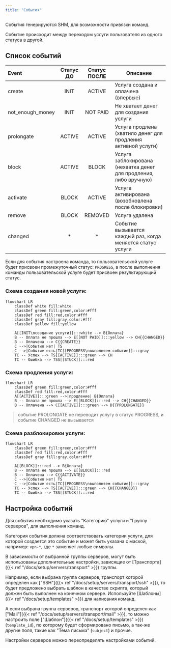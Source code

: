 ```yaml
---
title: "События"
---
```


События генерируются SHM, для возможности привязки команд.

Событие происходит между переходом услуги пользователя из одного статуса в другой.

## Список cобытий

| Event             | Статус ДО | Статус ПОСЛЕ |  Описание                                                         |
|:------------------|:---------:|:------------:|-------------------------------------------------------------------|
| create            | INIT      | ACTIVE       | Услуга создана и оплачена (впервые)                               |
| not_enough_money  | INIT      | NOT PAID     | Не хватает денег для создания услуги                              |
| prolongate        | ACTIVE    | ACTIVE       | Услуга продлена (хватило денег для продления активной услуги)     |
| block             | ACTIVE    | BLOCK        | Услуга заблокирована (нехватка денег для продления, либо вручную) |
| activate          | BLOCK     | ACTIVE       | Услуга активирована (возобновлена после блокировки)               |
| remove            | BLOCK     | REMOVED      | Услуга удалена                                                    |
| changed           | *         | *            | Событие вызывается каждый раз, когда меняется статус услуги       |

Если для события настроена команда, то пользовательской услуге будет присвоен промежуточный статус: `PROGRESS`,
а после выполнения команды пользовательской услуге будет присвоен результирующий статус.

### Схема создания новой услуги:

```mermaid
flowchart LR
    classDef white fill:white
    classDef green fill:green,color:#fff
    classDef red fill:red,color:#fff
    classDef gray fill:gray,color:#fff
    classDef yellow fill:yellow

    A[[INIT\nсоздание услуги]]:::white --> B{Оплата}
    B -- Оплата не прошла --> E[[NOT PAID]]:::yellow --> CH{{CHANGED}}
    B -- Оплачена --> C{{CREATE}}
    C -->|События нет| TS
    C -->|Событие есть|TC[[PROGRESS\nвыполняем событие]]:::gray
    TC -- Успех --> TS[[ACTIVE]]:::green --> CH
    TC -- Ошибка --> TSS[[STUCK]]:::red
```

### Схема продления услуги:

```mermaid
flowchart LR
    classDef green fill:green,color:#fff
    classDef red fill:red,color:#fff
    A[[ACTIVE]]:::green -->|продление| B{Оплата}
    B -- Оплата не прошла --> E[[BLOCK]]:::red --> CH{{CHANGED}}
    B -- Оплачена --> C[[ACTIVE]]:::green --> D{{PROLONGATE}}
```
> событие PROLONGATE не переводит услугу в статус PROGRESS, и событие CHANGED не вызывается

### Схема разблокировки услуги:
```mermaid
flowchart LR
    classDef green fill:green,color:#fff
    classDef red fill:red,color:#fff
    classDef gray fill:gray,color:#fff

    A[[BLOCK]]:::red --> B{Оплата}
    B -- Оплата не прошла --> E[[BLOCK]]:::red
    B -- Оплачена --> C{{ACTIVATE}}
    C -->|События нет| TS
    C -->|Событие есть|TC[[PROGRESS\nвыполняем событие]]:::gray
    TC -- Успех --> TS[[ACTIVE]]:::green --> CH{{CHANGED}}
    TC -- Ошибка --> TSS[[STUCK]]:::red
```

## Настройка событий

Для события необходимо указать "Категорию" услуги и "Группу серверов", для выполнения команд.

Категория события должна соответствовать категории услуги, для которой создается это событие и может быть указана с маской,
например: `vpn-*`, где `*` заменяет любые символы.

В зависимости от выбранной группы серверов, могут быть использованы дополнительные настройки, зависящие от [Транспорта]({{< ref "/docs/setup/servers/transport" >}}) группы.

Например, если выбрана группа серверов, транспорт которой определен как ["SSH"]({{< ref "/docs/setup/servers/transport/ssh" >}}), то будет предложено выбрать шаблон в качестве скрипта, который должен быть выполнен на конечном сервере.
Используйте [Шаблоны]({{< ref "/docs/setup/templates" >}}) для написания команд.

А если выбрана группа серверов, транспорт которой определен как ["Mail"]({{< ref "/docs/setup/servers/transport/mail" >}}), то можно настроить поле ["Шаблон"]({{< ref "/docs/setup/templates" >}}) (`template_id`), по которому будет
сформировано письмо, а так-же другие поля, такие как "Тема письма" (`subject`) и прочие.

Настройки серверов можно переопределять настройками событий.




